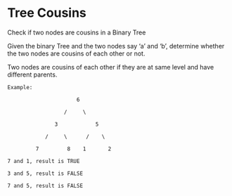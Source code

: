 # Tree Cousins

Check if two nodes are cousins in a Binary Tree 

Given the binary Tree and the two nodes say ‘a’ and ‘b’, determine whether the two nodes are cousins of each other or not. 

Two nodes are cousins of each other if they are at same level and have different parents. 

```
Example:

                      6

                  /     \

               3            5

            /     \      /    \

         7         8    1       2

7 and 1, result is TRUE

3 and 5, result is FALSE

7 and 5, result is FALSE
```